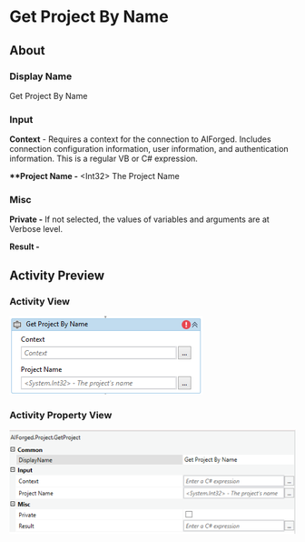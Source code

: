 # Get Project By Name

## About

### Display Name

Get Project By Name

### Input

**Context** - Requires a context for the connection to AIForged. Includes connection configuration information, user information, and authentication information. This is a regular VB or C# expression.

**\*\*Project Name -** \<Int32> The Project Name

### Misc

**Private -** If not selected, the values of variables and arguments are at Verbose level.

**Result -**

## Activity Preview

### Activity View

![](../../../assets/image%20%28110%29%20%281%29.png)
### Activity Property View

![](../../../assets/image%20%283%29%20%2810%29.png)



